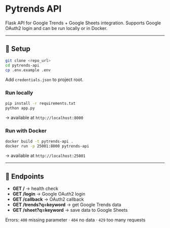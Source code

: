 # Pytrends API

Flask API for Google Trends + Google Sheets integration.
Supports Google OAuth2 login and can be run locally or in Docker.

---

## 🚀 Setup

```bash
git clone <repo_url>
cd pytrends-api
cp .env.example .env
```

Add `credentials.json` to project root.

### Run locally

```bash
pip install -r requirements.txt
python app.py
```

→ available at `http://localhost:8000`

### Run with Docker

```bash
docker build -t pytrends-api .
docker run -p 25001:8000 pytrends-api
```

→ available at `http://localhost:25001`

---

## 🔗 Endpoints

* **GET /** → health check
* **GET /login** → Google OAuth2 login
* **GET /callback** → OAuth2 callback
* **GET /trends?q=keyword** → get Google Trends data
* **GET /sheet?q=keyword** → save data to Google Sheets

Errors:
`400` missing parameter · `404` no data · `429` too many requests
